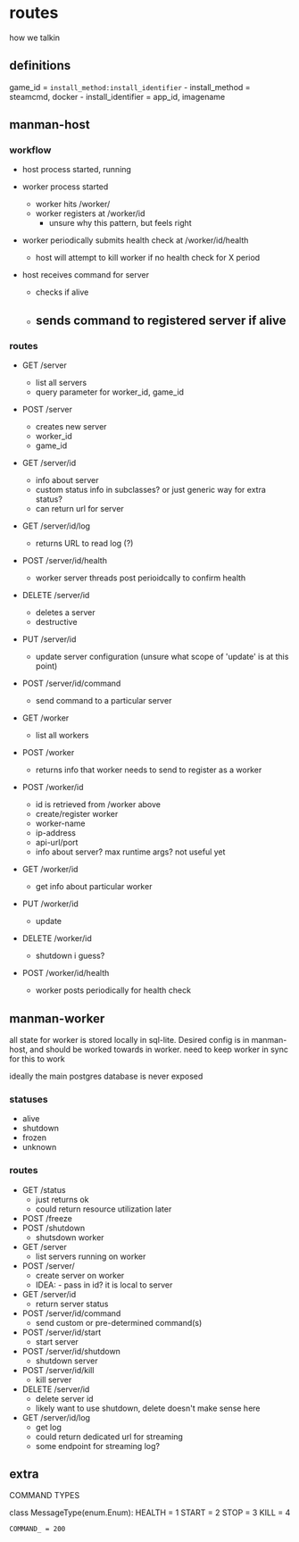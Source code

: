 # routes

how we talkin

## definitions
game_id = `install_method:install_identifier`
    - install_method = steamcmd, docker
    - install_identifier = app_id, imagename

## manman-host

### workflow
- host process started, running
- worker process started
    - worker hits /worker/
    - worker registers at /worker/id
        - unsure why this pattern, but feels right
- worker periodically submits health check at /worker/id/health
    - host will attempt to kill worker if no health check for X period

- host receives command for server
    - checks if alive
    - sends command to registered server if alive
        - 

### routes

- GET /server
    - list all servers
    - query parameter for worker_id, game_id
- POST /server
    - creates new server
    - worker_id
    - game_id
- GET /server/id
    - info about server
    - custom status info in subclasses? or just generic way for extra status?
    - can return url for server 
- GET /server/id/log
    - returns URL to read log (?)
- POST /server/id/health
    - worker server threads post perioidcally to confirm health
- DELETE /server/id
    - deletes a server
    - destructive
- PUT /server/id
    - update server configuration (unsure what scope of 'update' is at this point)
- POST /server/id/command
    - send command to a particular server

- GET /worker
    - list all workers
- POST /worker
    - returns info that worker needs to send to register as a worker
- POST /worker/id
    - id is retrieved from /worker above
    - create/register worker
    - worker-name
    - ip-address
    - api-url/port
    - info about server? max runtime args? not useful yet
- GET /worker/id
    - get info about particular worker
- PUT /worker/id
    - update
- DELETE /worker/id
    - shutdown i guess?
- POST /worker/id/health
    - worker posts periodically for health check


## manman-worker

all state for worker is stored locally in sql-lite. Desired config is in manman-host, and should be worked towards in worker. 
need to keep worker in sync for this to work

ideally the main postgres database is never exposed

### statuses
- alive
- shutdown
- frozen
- unknown

### routes
- GET /status
    - just returns ok
    - could return resource utilization later
- POST /freeze
- POST /shutdown
    - shutsdown worker
- GET /server
    - list servers running on worker
- POST /server/
    - create server on worker
    - IDEA: - pass in id? it is local to server
- GET /server/id
    - return server status
- POST /server/id/command
    - send custom or pre-determined command(s)
- POST /server/id/start
    - start server
- POST /server/id/shutdown
    - shutdown server
- POST /server/id/kill
    - kill server
- DELETE /server/id
    - delete server id
    - likely want to use shutdown, delete doesn't make sense here
- GET /server/id/log
    - get log
    - could return dedicated url for streaming
    - some endpoint for streaming log?

## extra
COMMAND TYPES

class MessageType(enum.Enum):
    HEALTH = 1
    START = 2
    STOP = 3
    KILL = 4

    COMMAND_ = 200

    